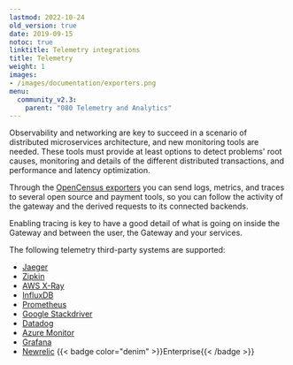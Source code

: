 ```yaml
---
lastmod: 2022-10-24
old_version: true
date: 2019-09-15
notoc: true
linktitle: Telemetry integrations
title: Telemetry
weight: 1
images:
- /images/documentation/exporters.png
menu:
  community_v2.3:
    parent: "080 Telemetry and Analytics"
---
```

Observability and networking are key to succeed in a scenario of distributed microservices architecture, and new monitoring tools are needed. These tools must provide at least options to detect problems' root causes, monitoring and details of the different distributed transactions, and performance and latency optimization.

Through the [OpenCensus exporters](/docs/v2.3/telemetry/opencensus/) you can send logs, metrics, and traces to several open source and payment tools, so you can follow the activity of the gateway and the derived requests to its connected backends.

Enabling tracing is key to have a good detail of what is going on inside the Gateway and between the user, the Gateway and your services.

The following telemetry third-party systems are supported:

- [Jaeger](/docs/v2.3/telemetry/jaeger/)
- [Zipkin](/docs/v2.3/telemetry/zipkin/)
- [AWS X-Ray](/docs/v2.3/telemetry/xray/)
- [InfluxDB](/docs/v2.3/telemetry/influxdb/)
- [Prometheus](/docs/v2.3/telemetry/prometheus/)
- [Google Stackdriver](/docs/v2.3/telemetry/stackdriver/)
- [Datadog](/docs/v2.3/telemetry/datadog/)
- [Azure Monitor](/docs/v2.3/telemetry/azure/)
- [Grafana](/docs/v2.3/telemetry/grafana/)
- [Newrelic](/docs/enterprise/telemetry/newrelic/) {{< badge color="denim" >}}Enterprise{{< /badge >}}
